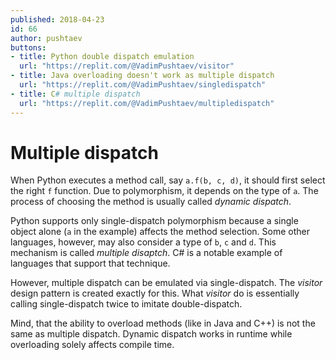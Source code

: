 ```yaml
---
published: 2018-04-23
id: 66
author: pushtaev
buttons:
- title: Python double dispatch emulation
  url: "https://replit.com/@VadimPushtaev/visitor"
- title: Java overloading doesn't work as multiple dispatch
  url: "https://replit.com/@VadimPushtaev/singledispatch"
- title: C# multiple dispatch
  url: "https://replit.com/@VadimPushtaev/multipledispatch"
---
```


# Multiple dispatch

When Python executes a method call, say `a.f(b, c, d)`, it should first select the right `f` function. Due to polymorphism, it depends on the type of `a`. The process of choosing the method is usually called *dynamic dispatch*.

Python supports only single-dispatch polymorphism because a single object alone (`a` in the example) affects the method selection. Some other languages, however, may also consider a type of `b`, `c` and `d`. This mechanism is called *multiple disaptch*. C# is a notable example of languages that support that technique.

However, multiple dispatch can be emulated via single-dispatch. The *visitor* design pattern is created exactly for this. What *visitor* do is essentially calling single-dispatch twice to imitate double-dispatch.

Mind, that the ability to overload methods (like in Java and C++) is not the same as multiple dispatch. Dynamic dispatch works in runtime while overloading solely affects compile time.
